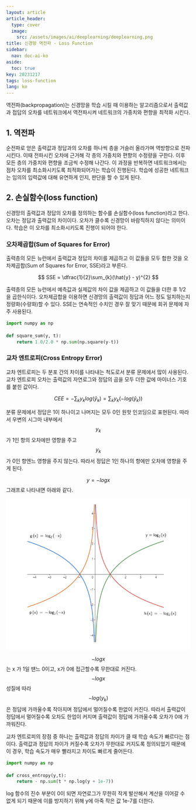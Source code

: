 ```yaml
---
layout: article
article_header:
  type: cover
  image:
    src: /assets/images/ai/deeplearning/deeplearning.png
title: 신경망 역전파 - Loss Function
sidebar:
  nav: doc-ai-ko
aside:
  toc: true
key: 20231217
tags: loss-function
lang: ko
---
```

역전파(backpropagation)는 신경망을 학습 시킬 때 이용하는 알고리즘으로서 출력값과 접답의 오차를 네트워크에서 역전파시켜 네트워크의 가중치와 편향을 최적화 시킨다.
<!--more-->

## 1. 역전파
순전파로 얻은 출력값과 정답과의 오차를 하나씩 층을 거슬러 올라가며 역방향으로 전파시킨다. 이때 전파시킨 오차에 근거해 각 층의 가중치와 편향의 수정량을 구한다.
이후 모든 층의 가중치와 편향을 조금씩 수정해 나간다. 이 과정을 반복하면 네트워크에서는 점차 오차를 최소화시키도록 최적화되어가는 학습이 진행된다.
학습에 성공한 네트워크는 임의의 입력값에 대해 유연하게 인지, 판단을 할 수 있게 된다.

## 2. 손실함수(loss function)
신경망의 출력값과 정답의 오차를 정의하는 함수를 손실함수(loss function)라고 한다. 오차는 정답과 출력값의 차이이다. 오차가 클수록 신경망이 바람직하지 않다는 의미이다.
학습은 이 오차를 최소화시키도록 진행이 되어야 한다.

### 오차제곱합(Sum of Squares for Error)
출력층의 모든 뉴런에서 출력값과 정답의 차이를 제곱하고 이 값들을 모두 합한 것을 오차제곱합(Sum of Squares for Error, SSE)라고 부른다.

$$
SSE = \dfrac{1}{2}\sum_{k}(\hat{y} - y)^{2}
$$

출력층의 모든 뉴런에서 예측값과 실제값의 차이 값을 제곱하고 이 값들을 더한 후 1/2을 곱한식이다. 오차제곱합을 이용하면 신경망의 출력값이 정답과 어느 정도 일치하는지 정량화(수량화)할 수 있다.
SSE는 연속적인 수치인 경우 잘 맞기 때문에 회귀 문제에 자주 사용된다.

```python
import numpy as np

def square_sum(y, t):
    return 1.0/2.0 * np.sum(np.square(y-t))
```
### 교차 엔트로피(Cross Entropy Error)
교차 엔트로피는 두 분포 간의 차이를 나타내는 척도로서 분류 문제에서 많이 사용된다. 교차 엔트로피 오차는 출력값의 자연로그와 정답의 곱을 모두 더한 값에 마이너스 기호를 붙힌 값이다.

$$
CEE = -\sum_{k}y_{k}log(\hat{y}_{k}) = \sum_{k}y_{k}(-log(\hat{y}_{k}))
$$

분류 문제에서 정답은 1이 하나이고 나머지는 모두 0인 원핫 인코딩으로 표현된다.
따라서 우변의 시그마 내부에서 $$y_{k}$$ 가 1인 항의 오차에만 영향을 주고$$y_{k}$$ 가 0인 항엔느 영향을 주지 않는다.
따라서 정답은 1인 하나의 항에만 오차에 영향을 주게 된다.

$$y=-logx$$ 그래프로 나타내면 아래와 같다.

![Image](/assets/images/ai/deeplearning/log_function.png)

$$-logx$$ 는 x 가 1일 땐느 0이고, x가 0에 접근할수록 무한대로 커진다. $$-logx$$ 성질에 따라 $$-log(y_{k})$$ 은 정답에 가까울수록 작아지며 정답에서 멀어질수록 한없이 커진다.
따라서 출력값이 정답에서 멀어질수록 오차도 한업이 커지며 출력값이 정답에 가까울수록 오차가 0에 가까워진다.

교차 엔트로피의 장점 중 하나는 출력값과 정답의 차이가 클 때 학습 속도가 빠르다는 점이다. 출력값과 정답의 차이가 커질수록 오차가 무한대로 커지도록 정의되었기 때문에 이 경우, 학습 속도가 매우 빨라지고 차이도 빠르게 줄어든다.

```python
import numpy as np

def cross_entropy(y,t):
    return - np.sum(t * np.log(y + 1e-7))
```
log 함수의 진수 부분이 0이 되면 자연로그가 무한히 작게 발산해서 계산을 이어갈 수 없게 되기 때문에 이를 방지하기 위해 y에 아죽 작은 값 1e-7를 더한다.
